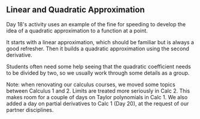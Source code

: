 ## Linear and Quadratic Approximation

Day 18's activity uses an example of the fine for speeding to develop the idea of a quadratic approximation to a function at a point.  

It starts with a linear approximation, which should be familiar but is always a good refresher.  Then it builds a quadratic approximation using the second derivative.  

Students often need some help seeing that the quadratic coefficient needs to be divided by two, so we usually work through some details as a group.  

Note: when renovating our calculus courses, we moved some topics between Calculus 1 and 2.  Limits are treated more seriously in Calc 2.  This makes room for a couple of days on Taylor polynomials in Calc 1.  We also added a day on partial derivatives to Calc 1 (Day 20), at the request of our partner disciplines.  
